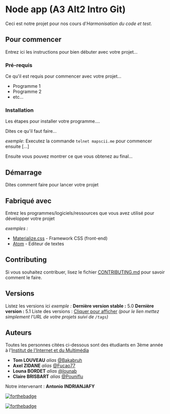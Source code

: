 # Node app (A3 Alt2 Intro Git)

Ceci est notre projet pour nos cours d'_Harmonisation du code et test_.

## Pour commencer

Entrez ici les instructions pour bien débuter avec votre projet...

### Pré-requis

Ce qu'il est requis pour commencer avec votre projet...

- Programme 1
- Programme 2
- etc...

### Installation

Les étapes pour installer votre programme....

Dites ce qu'il faut faire...

_exemple_: Executez la commande ``telnet mapscii.me`` pour commencer ensuite [...]


Ensuite vous pouvez montrer ce que vous obtenez au final...

## Démarrage

Dites comment faire pour lancer votre projet

## Fabriqué avec

Entrez les programmes/logiciels/ressources que vous avez utilisé pour développer votre projet

_exemples :_
* [Materialize.css](http://materializecss.com) - Framework CSS (front-end)
* [Atom](https://atom.io/) - Editeur de textes

## Contributing

Si vous souhaitez contribuer, lisez le fichier [CONTRIBUTING.md](https://example.org) pour savoir comment le faire.

## Versions
Listez les versions ici 
_exemple :_
**Dernière version stable :** 5.0
**Dernière version :** 5.1
Liste des versions : [Cliquer pour afficher](https://github.com/your/project-name/tags)
_(pour le lien mettez simplement l'URL de votre projets suivi de ``/tags``)_

## Auteurs
Toutes les personnes citées ci-dessous sont des étudiants en 3ème année à l'[Institut de l'Internet et du Multimédia](https://www.iim.fr)
* **Tom LOUVEAU** _alias_ [@Bakabruh](https://github.com/Bakabruh)
* **Axel ZIDANE** _alias_ [@Fucao77](https://github.com/Fucao77)
* **Louna BORDET** _alias_ [@lounab](https://github.com/lounab)
* **Claire BRISBART** _alias_ [@Pouniflu](https://github.com/Pouniflu)

Notre intervenant : **Antonio INDRIANJAFY**

[![forthebadge](https://forthebadge.com/images/badges/it-works-why.svg)](http://forthebadge.com)

[![forthebadge](https://forthebadge.com/images/badges/uses-git.svg)](http://forthebadge.com)